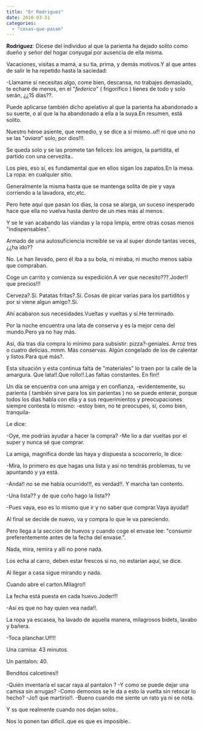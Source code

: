 ```yaml
---
title: "Er Rodriguez"
date: 2010-03-31
categories: 
  - "cosas-que-pasan"
---
```


**Rodriguez**: Dícese del individuo al que la parienta ha dejado solito como dueño y señor del hogar conyugal por ausencia de ella misma.

Vacaciones, visitas a mamá, a su tia, prima, y demás motivos.Y al que antes de salir le ha repetido hasta la saciedad:

-Llamame si necesitas algo, come bien, descansa, no trabajes demasiado, te echaré de menos, en el "*federico*" ( frigorífico ) tienes de todo y solo serán, ¿¿15 días??.

Puede aplicarse también dicho apelativo al que la parienta ha abandonado a su suerte, o al que la ha abandonado a ella a la suya.En resumen, está solito.

Nuestro héroe asiente, que remedio, y se dice a si mismo..uf! ni que uno no se las "*aviara*" solo, por dios!!!.

Se queda solo y se las promete tan felices: los amigos, la partidita, el partido con una cervezita..

Los pies, eso sí, es fundamental que en ellos sigan los zapatos.En la mesa.
La ropa: en cualquier sitio.

Generalmente la misma hasta que se mantenga solita de pie y vaya corriendo a la lavadora, etc,etc.

Pero hete aquí que pasan los dias, la cosa se alarga, un suceso inesperado hace que ella no vuelva hasta dentro de un mes más al menos.

Y se le van acabando las viandas y la ropa limpia, entre otras cosas menos "indispensables".

Armado de una autosuficiencia increible se va al super donde tantas veces, ¿¿ha ido??

No. Le han llevado, pero él iba a su bola, ni miraba, ni mucho menos sabía que compraban.

Coge un carrito y comienza su expedición.A ver que necesito???.Joder!! que precios!!! 

Cerveza?.Sí. 
Patatas fritas?.Sí. 
Cosas de picar varias para los partiditos y por si viene algun amigo?.Si.

Ahí acabaron sus necesidades.Vueltas y vueltas y sí.He terminado.

Por la noche encuentra una lata de conserva y es la mejor cena del mundo.Pero ya no hay más.

Así, día tras día compra lo mínimo para subsistir: 
pizza?-geniales.
Arroz tres o cuatro delicias..mmm.
Más conservas.
Algún congelado de los de calentar y listos.Para qué más?.

Esta situación y esta continua falta de "materiales" lo traen por la calle de la amargura.
Que lata!!.Que rollo!!.Las faltas constantes.
En fín!!

Un día se encuentra con una amiga y en confianza, -evidentemente, su parienta ( también sirve para los sin parientas ) no se puede enterar, porque todos los días habla con ella y a sus requerimientos y preocupaciones siempre contesta lo mismo: 
-estoy bien, no te preocupes, sí, como bien, tranquila- 

Le dice:

-Oye, me podrías ayudar a hacer la compra? 
-Me lio a dar vueltas por el super y nunca sé que comprar.

La amiga, magnífica donde las haya y dispuesta a scocorrerlo, le dice:

-Mira, lo primero es que hagas una lista y así no tendrás problemas, tu ve apuntando y ya está.

-Anda!! no se me había ocurrido!!!, es verdad!!. Y marcha tan contento.

-Una lista?? y de que coño hago la lista?? 

-Pues vaya, eso es lo mismo que ir y no saber que comprar.Vaya ayuda!! 

Al final se decide de nuevo, va y compra lo que le va pareciendo.

Pero llega a la seccion de huevos y cuando coge el envase lee: "consumir preferentemente antes de la fecha del envase.". 

Nada, mira, remira y allí no pone nada.

Los echa al carro, deben estar frescos si no, no estarían aquí, se dice.

Al llegar a casa sigue mirando y nada.

Cuando abre el carton.Milagro!! 

La fecha está puesta en cada huevo.Joder!!! 

-Así es que no hay quien vea nada!!.

La ropa ya escasea, ha lavado de aquella manera, milagrosos bidets, lavabo y bañera.

-Toca planchar.Uf!!! 

Una camisa: 43 minutos.

Un pantalon: 40.

Benditos calcetines!!

-Quién inventaría el sacar raya al pantalon ?
-Y como se puede dejar una camisa sin arrugas?
-Como demonios se le da a esto la vuelta sin retocar lo hecho?
-Jo!! que martirio!!.
-Bueno cuando me siente un rato ya ni se nota.

Y ss que realmente cuando nos dejan solos.. 

Nos lo ponen tan dificil..que es que es imposible..
